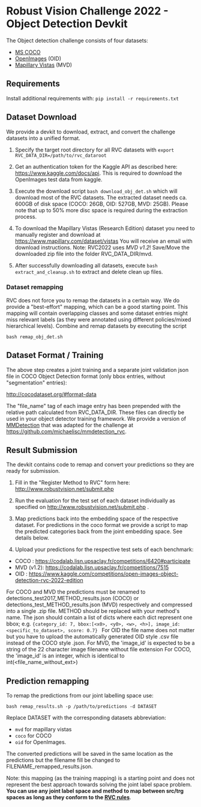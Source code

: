 # Robust Vision Challenge 2022 - Object Detection Devkit #

The Object detection challenge consists of four datasets:
- [MS COCO](cocodataset.org/)
- [OpenImages](https://storage.googleapis.com/openimages/web/index.html) (OID)
- [Mapillary Vistas](https://www.mapillary.com/dataset/vistas) (MVD)

## Requirements ##
Install additional requirements with:
    ``` pip install -r requirements.txt ```


## Dataset Download ##

We provide a devkit to download, extract, and convert the challenge datasets into a unified format.

1. Specify the target root directory for all RVC datasets with ``` export RVC_DATA_DIR=/path/to/rvc_dataroot  ```

2. Get an authentication token for the Kaggle API as described here: https://www.kaggle.com/docs/api. This is required to download the OpenImages test data from kaggle.

3. Execute the download script ``` bash download_obj_det.sh ``` which will download most of the RVC datasets. The extracted dataset needs ca. 600GB of disk space (COCO: 26GB, OID: 527GB, MVD: 25GB). Please note that up to 50% more disc space is required during the extraction process.

4. To download the Mapillary Vistas (Research Edition) dataset you need to manually register and download at https://www.mapillary.com/dataset/vistas You will receive an email with download instructions. 
Note: RVC2022 uses *MVD v1.2*!
Save/Move the downloaded zip file into the folder RVC_DATA_DIR/mvd.

5. After successfully downloading all datasets, execute ``` bash extract_and_cleanup.sh ``` to extract and delete clean up files.

### Dataset remapping ###

RVC does not force you to remap the datasets in a certain way. We do provide a "best-effort" mapping, which can be a good starting point. This mapping will contain overlapping classes and some dataset entries might miss relevant labels (as they were annotated using different policies/mixed hierarchical  levels). Combine and remap datasets by executing the script 

 ```bash remap_obj_det.sh ```

## Dataset Format / Training ##

The above step creates a joint training and a separate joint validation json file in COCO Object Detection format (only bbox entries, without "segmentation" entries):

http://cocodataset.org/#format-data

The "file_name" tag of each image entry has been prepended with the relative path calculated from RVC_DATA_DIR.
These files can directly be used in your object detector training framework.
We provide a version of [MMDetection](https://github.com/michaelisc/mmdetection_rvc) that was adapted for the challenge at https://github.com/michaelisc/mmdetection_rvc.

## Result Submission ##

The devkit contains code to remap and convert your predictions so they are ready for submission.

1. Fill in the "Register Method to RVC" form here: http://www.robustvision.net/submit.php

2. Run the evaluation for the test set of each dataset individually as specified on http://www.robustvision.net/submit.php .

3. Map predictions back into the embedding space of the respective dataset. For predictions in the coco format we provide a script to map the predicted categories back from the joint embedding space. See details below. 

4. Upload your predictions for the respective test sets of each benchmark:

- COCO : https://codalab.lisn.upsaclay.fr/competitions/6420#participate
- MVD (v1.2): https://codalab.lisn.upsaclay.fr/competitions/7515
- OID : https://www.kaggle.com/competitions/open-images-object-detection-rvc-2022-edition

For COCO and MVD the predictions must be renamed to detections_test2017_METHOD_results.json (COCO) or detections_test_METHOD_results.json (MVD) respectively and compressed into a single .zip file. 
METHOD should be replaced with your method's name.
The json should contain a list of dicts where each dict represent one bbox; e.g. 
 ```{category_id: 7, bbox:[<x0>, <y0>, <w>, <h>], image_id: <specific_to_dataset>, score: 0.7} ```
For OID the file name does not matter but you have to upload the automatically generated OID style .csv file instead of the COCO style .json.
For MVD, the 'image_id' is expected to be a string of the 22 character image filename without file extension
For COCO, the 'image_id' is an integer, which is identical to int(<file_name_without_ext>)

## Prediction remapping ## 

To remap the predictions from our joint labelling space use:

 ```bash remap_results.sh -p /path/to/predictions -d DATASET ```
 
 Replace DATASET with the corresponding datasets abbreviation:
 - `mvd` for mapillary vistas
 - `coco` for COCO 
 - `oid` for OpenImages. 


The converted predictions will be saved in the same location as the predictions but the filename fill be changed to FILENAME_remapped_results.json.

Note: this mapping (as the training mapping) is a starting point and does not represent the best approach towards solving the joint label space problem. **You can use any joint label space and method to map between src/trg spaces as long as they conform to the [RVC rules](http://www.robustvision.net/submit.php#rules2020)**.
